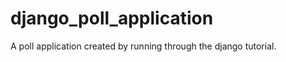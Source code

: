 django_poll_application
=======================

A poll application created by running through the django tutorial.
